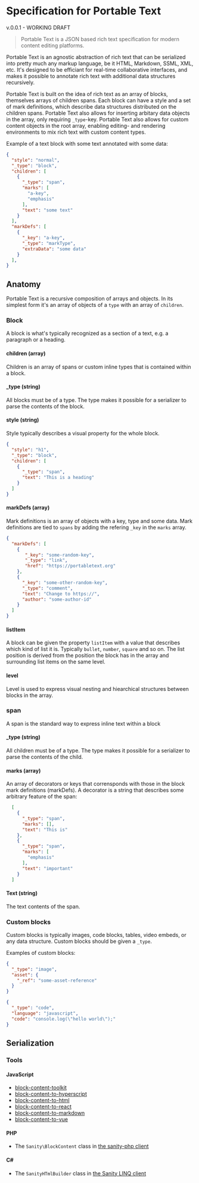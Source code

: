 # Specification for Portable Text

v.0.0.1 - WORKING DRAFT

> Portable Text is a JSON based rich text specification for modern content editing platforms.

Portable Text is an agnostic abstraction of rich text that can be serialized into pretty much any markup language, be it HTML, Markdown, SSML, XML, etc. It's designed to be efficiant for real-time collaborative interfaces, and makes it possible to annotate rich text with additional data structures recursively. 

Portable Text is built on the idea of rich text as an array of blocks, themselves arrays of children spans. Each block can have a style and a set of mark definitions, which describe data structures distributed on the children spans. Portable Text also allows for inserting arbitary data objects in the array, only requiring `_type`-key. Portable Text also allows for custom content objects in the root array, enabling editing- and rendering environments  to mix rich text with custom content types.

Example of a text block with some text annotated with some data:

```json
{
  "style": "normal",
  "_type": "block",
  "children": [
    {
      "_type": "span",
      "marks": [
        "a-key",
        "emphasis"
      ],
      "text": "some text"
    }
  ],
  "markDefs": [
    {
      "_key": "a-key",
      "_type": "markType",
      "extraData": "some data"
    }
  ],
}
```

## Anatomy

Portable Text is a recursive composition of arrays and objects. In its simplest form it's an array of objects of a `type` with an array of `children`. 

### Block

A block is what's typically recognized as a section of a text, e.g. a paragraph or a heading.

#### children (array)

Children is an array of spans or custom inline types that is contained within a block.

#### _type (string)

All blocks must be of a type. The type makes it possible for a serializer to parse the contents of the block.

#### style (string)

Style typically describes a visual property for the whole block. 

```json
{
  "style": "h1",
  "_type": "block",
  "children": [
    {
      "_type": "span",
      "text": "This is a heading"
    }
  ]
}
```

#### markDefs (array)

Mark definitions is an array of objects with a key, type and some data. Mark definitions are tied to `spans` by adding the refering `_key` in the `marks` array.

```json
{
  "markDefs": [
    {
       "_key": "some-random-key",
       "_type": "link",
       "href": "https://portabletext.org"
    },
    {
      "_key": "some-other-random-key",
      "_type": "comment",
      "text": "Change to https://",
      "author": "some-author-id"
    }
  ]
}
```

#### listItem

A block can be given the property `listItem` with a value that describes which kind of list it is. Typically `bullet`, `number`, `square` and so on. The list position is derived from the position the block has in the array and surrounding list items on the same level.

#### level

Level is used to express visual nesting and hiearchical structures between blocks in the array. 

### span

A span is the standard way to express inline text within a block

#### _type (string)

All children must be of a type. The type makes it possible for a serializer to parse the contents of the child.

#### marks (array)

An array of decorators or keys that corrensponds with those in the block mark definitions (markDefs). A decorator is a string that describes some arbitrary feature of the span:

```json
  [
    {
      "_type": "span",
      "marks": [],
      "text": "This is"
    },
    {
      "_type": "span",
      "marks": [
        "emphasis"
      ],
      "text": "important"
    }
  ]
```

#### Text (string)

The text contents of the span.

### Custom blocks

Custom blocks is typically images, code blocks, tables, video embeds, or any data structure. Custom blocks should be given a `_type`. 

Examples of custom blocks:

```json
{
  "_type": "image",
  "asset": {
    "_ref": "some-asset-reference"
  }
}
```
```json
{
  "_type": "code",
  "language": "javascript",
  "code": "console.log(\"hello world\");"
}
```

## Serialization

### Tools

#### JavaScript

* [block-content-toolkit](https://github.com/sanity-io/sanity/tree/next/packages/%40sanity/block-tools)
* [block-content-to-hyperscript](https://github.com/sanity-io/block-content-to-hyperscript)
* [block-content-to-html](https://github.com/sanity-io/block-content-to-html)
* [block-content-to-react](https://github.com/sanity-io/block-content-to-react)
* [block-content-to-markdown](https://github.com/sanity-io/block-content-to-markdown)
* [block-content-to-vue](https://github.com/rdunk/sanity-blocks-vue-component)

#### PHP

* The `Sanity\BlockContent` class in [the sanity-php client](https://github.com/sanity-io/sanity-php)

#### C#

* The `SanityHTmlBuilder` class in [the Sanity LINQ client](https://github.com/oslofjord/sanity-linq)
